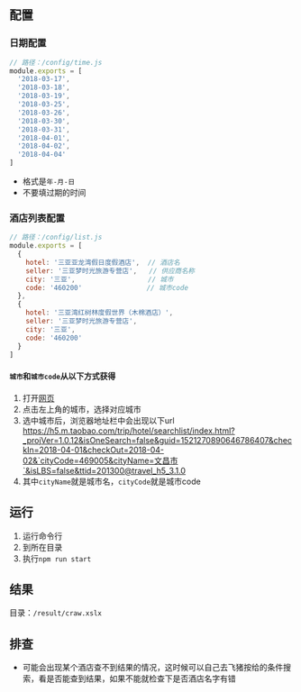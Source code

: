 ## 配置
### 日期配置
```javascript
// 路径：/config/time.js
module.exports = [
  '2018-03-17',
  '2018-03-18',
  '2018-03-19',
  '2018-03-25',
  '2018-03-26',
  '2018-03-30',
  '2018-03-31',
  '2018-04-01',
  '2018-04-02',
  '2018-04-04'
]
```

* 格式是`年-月-日`
* 不要填过期的时间

### 酒店列表配置
```javascript
// 路径：/config/list.js
module.exports = [
  {
    hotel: '三亚亚龙湾假日度假酒店',  // 酒店名
    seller: '三亚梦时光旅游专营店',   // 供应商名称
    city: '三亚',                  // 城市
    code: '460200'                // 城市code
  },
  {
    hotel: '三亚湾红树林度假世界（木棉酒店）',
    seller: '三亚梦时光旅游专营店',
    city: '三亚',
    code: '460200'
  }
]
```

#### `城市`和`城市code`从以下方式获得
1. 打开[网页](https://h5.m.taobao.com/trip/hotel/searchlist/index.html)
2. 点击左上角的城市，选择对应城市
3. 选中城市后，浏览器地址栏中会出现以下url
https://h5.m.taobao.com/trip/hotel/searchlist/index.html?_projVer=1.0.12&isOneSearch=false&guid=1521270890646786407&checkIn=2018-04-01&checkOut=2018-04-02&`cityCode=469005&cityName=文昌市`&isLBS=false&ttid=201300@travel_h5_3.1.0
4. 其中`cityName`就是城市名，`cityCode`就是城市code

## 运行
1. 运行命令行
2. 到所在目录
3. 执行`npm run start`

## 结果
目录：`/result/craw.xslx`

## 排查
* 可能会出现某个酒店查不到结果的情况，这时候可以自己去飞猪按给的条件搜索，看是否能查到结果，如果不能就检查下是否酒店名字有错
